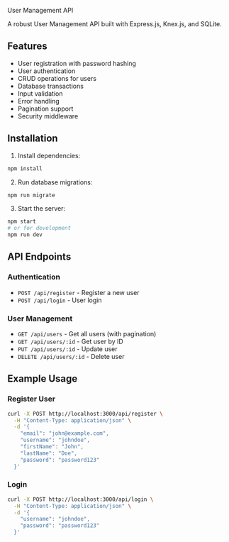  User Management API

A robust User Management API built with Express.js, Knex.js, and SQLite.

## Features

- User registration with password hashing
- User authentication
- CRUD operations for users
- Database transactions
- Input validation
- Error handling
- Pagination support
- Security middleware

## Installation

1. Install dependencies:
```bash
npm install
```

2. Run database migrations:
```bash
npm run migrate
```

3. Start the server:
```bash
npm start
# or for development
npm run dev
```

## API Endpoints

### Authentication
- `POST /api/register` - Register a new user
- `POST /api/login` - User login

### User Management
- `GET /api/users` - Get all users (with pagination)
- `GET /api/users/:id` - Get user by ID
- `PUT /api/users/:id` - Update user
- `DELETE /api/users/:id` - Delete user

## Example Usage

### Register User
```bash
curl -X POST http://localhost:3000/api/register \
  -H "Content-Type: application/json" \
  -d '{
    "email": "john@example.com",
    "username": "johndoe",
    "firstName": "John",
    "lastName": "Doe",
    "password": "password123"
  }'
```

### Login
```bash
curl -X POST http://localhost:3000/api/login \
  -H "Content-Type: application/json" \
  -d '{
    "username": "johndoe",
    "password": "password123"
  }'
```